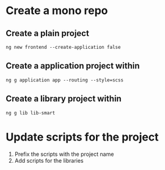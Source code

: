 # Create a mono repo

## Create a plain project
```ng new frontend --create-application false```

## Create a application project within
```ng g application app --routing --style=scss```
## Create a library project within
```ng g lib lib-smart```

# Update scripts for the project
1. Prefix the scripts with the project name
2. Add scripts for the libraries
